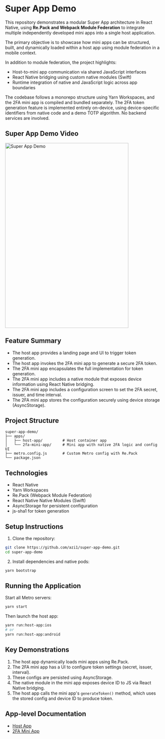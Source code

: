 # Super App Demo

This repository demonstrates a modular Super App architecture in React Native, using **Re.Pack and Webpack Module Federation** to integrate multiple independently developed mini apps into a single host application.

The primary objective is to showcase how mini apps can be structured, built, and dynamically loaded within a host app using module federation in a mobile context.

In addition to module federation, the project highlights:

- Host-to-mini app communication via shared JavaScript interfaces
- React Native bridging using custom native modules (Swift)
- Runtime integration of native and JavaScript logic across app boundaries

The codebase follows a monorepo structure using Yarn Workspaces, and the 2FA mini app is compiled and bundled separately. The 2FA token generation feature is implemented entirely on-device, using device-specific identifiers from native code and a demo TOTP algorithm. No backend services are involved.
## Super App Demo Video

<img
  src="assets/super-app-demo.gif"
  alt="Super App Demo"
  width="400"
  height="600"
/>


## Feature Summary

- The host app provides a landing page and UI to trigger token generation.
- The host app invokes the 2FA mini app to generate a secure 2FA token.
- The 2FA mini app encapsulates the full implementation for token generation.
- The 2FA mini app includes a native module that exposes device information using React Native bridging.
- The 2FA mini app includes a configuration screen to set the 2FA secret, issuer, and time interval.
- The 2FA mini app stores the configuration securely using device storage (AsyncStorage).


## Project Structure

```
super-app-demo/
├── apps/
│   ├── host-app/         # Host container app
│   └── 2fa-mini-app/     # Mini app with native 2FA logic and config UI
├── metro.config.js       # Custom Metro config with Re.Pack
└── package.json
```

## Technologies

- React Native
- Yarn Workspaces
- Re.Pack (Webpack Module Federation)
- React Native Native Modules (Swift)
- AsyncStorage for persistent configuration
- js-sha1 for token generation

## Setup Instructions

1. Clone the repository:
```bash
git clone https://github.com/azi1/super-app-demo.git
cd super-app-demo
```

2. Install dependencies and native pods:
```bash
yarn bootstrap
```

## Running the Application

Start all Metro servers:
```bash
yarn start
```

Then launch the host app:
```bash
yarn run:host-app:ios
# or
yarn run:host-app:android
```

## Key Demonstrations

1. The host app dynamically loads mini apps using Re.Pack.
2. The 2FA mini app has a UI to configure token settings (secret, issuer, interval).
3. These configs are persisted using AsyncStorage.
4. The native module in the mini app exposes device ID to JS via React Native bridging.
5. The host app calls the mini app's `generateToken()` method, which uses the stored config and device ID to produce token.

## App-level Documentation

- [Host App](./packages/host-app/README.md)
- [2FA Mini App](./packages/2fa-mini-app/README.md)

